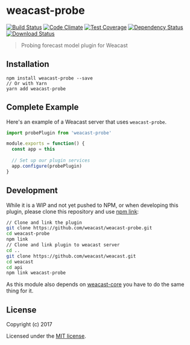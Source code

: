 # weacast-probe

[![Build Status](https://travis-ci.org/weacast/weacast-probe.png?branch=master)](https://travis-ci.org/weacast/weacast-probe)
[![Code Climate](https://codeclimate.com/github/weacast/weacast-probe/badges/gpa.svg)](https://codeclimate.com/github/weacast/weacast-probe)
[![Test Coverage](https://codeclimate.com/github/weacast/weacast-probe/badges/coverage.svg)](https://codeclimate.com/github/weacast/weacast-probe/coverage)
[![Dependency Status](https://img.shields.io/david/weacast/weacast-probe.svg?style=flat-square)](https://david-dm.org/weacast/weacast-probe)
[![Download Status](https://img.shields.io/npm/dm/weacast-probe.svg?style=flat-square)](https://www.npmjs.com/package/weacast-probe)

> Probing forecast model plugin for Weacast

## Installation

```
npm install weacast-probe --save
// Or with Yarn
yarn add weacast-probe
```

## Complete Example

Here's an example of a Weacast server that uses `weacast-probe`. 

```js
import probePlugin from 'weacast-probe'

module.exports = function() {
  const app = this
  
  // Set up our plugin services
  app.configure(probePlugin)
}
```
## Development

While it is a WIP and not yet pushed to NPM, or when developing this plugin, please clone this repository and use [npm link](https://docs.npmjs.com/cli/link):

```bash
// Clone and link the plugin
git clone https://github.com/weacast/weacast-probe.git
cd weacast-probe
npm link
// Clone and link plugin to weacast server
cd ..
git clone https://github.com/weacast/weacast.git
cd weacast
cd api
npm link weacast-probe
```

As this module also depends on [weacast-core](https://github.com/weacast/weacast-core) you have to do the same thing for it.

## License

Copyright (c) 2017

Licensed under the [MIT license](LICENSE).
